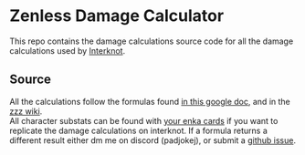 # Zenless Damage Calculator

This repo contains the damage calculations source code for all the damage calculations used by [Interknot](https://interknot.space).

## Source

All the calculations follow the formulas found [in this google doc](https://docs.google.com/document/d/e/2PACX-1vSo82Ac3HqdI_G5_BoAqYJToK6LX4FGLPJxjPZEbhMQ-wSyFyxDFl1dr8i5czcCLJmYwxWfsXkCXN6v/pub), and in the [zzz wiki](https://zenless-zone-zero.fandom.com/wiki/Damage).  
All character substats can be found with [your enka cards](https://enka.network) if you want to replicate the damage calculations on interknot. If a formula returns a different result either dm me on discord (padjokej), or submit a [github issue](https://github.com/PadjokeJ/ZenlessDamageCalculator/issues).
